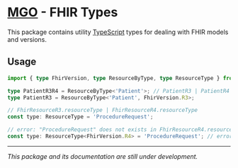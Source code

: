 # [MGO] - FHIR Types

This package contains utility [TypeScript] types for dealing with FHIR models and versions.

## Usage

```typescript
import { type FhirVersion, type ResourceByType, type ResourceType } from '@minvws/mgo-fhir-types';

type PatientR3R4 = ResourceByType<'Patient'>; // PatientR3 | PatientR4
type PatientR3 = ResourceByType<'Patient', FhirVersion.R3>;

// FhirResourceR3.resourceType | FhirResourceR4.resourceType
const type: ResourceType = 'ProcedureRequest';

// error: "ProcedureRequest" does not exists in FhirResourceR4.resourceType
const type: ResourceType<FhirVersion.R4> = 'ProcedureRequest'; // error
```

<hr>

_This package and its documentation are still under development._

[MGO]: ../../README.md
[TypeScript]: https://www.typescriptlang.org/
